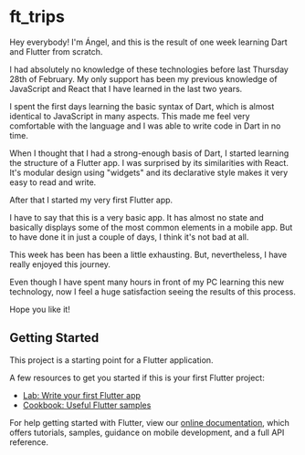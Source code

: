 # ft_trips

Hey everybody!
I'm Ángel, and this is the result of one week learning Dart and Flutter from scratch.

I had absolutely no knowledge of these technologies before last Thursday 28th of February. My only support has been my previous knowledge of JavaScript and React that I have learned in the last two years.

I spent the first days learning the basic syntax of Dart, which is almost identical to JavaScript in many aspects. This made me feel very comfortable with the language and I was able to write code in Dart in no time.

When I thought that I had a strong-enough basis of Dart, I started learning the structure of a Flutter app. I was surprised by its similarities with React. It's modular design using "widgets" and its declarative style makes it very easy to read and write.

After that I started my very first Flutter app.

I have to say that this is a very basic app. It has almost no state and basically displays some of the most common elements in a mobile app. But to have done it in just a couple of days, I think it's not bad at all.

This week has been has been a little exhausting. But, nevertheless, I have really enjoyed this journey.

Even though I have spent many hours in front of my PC learning this new technology, now I feel a huge satisfaction seeing the results of this process.

Hope you like it!

## Getting Started

This project is a starting point for a Flutter application. 

  

A few resources to get you started if this is your first Flutter project:

- [Lab: Write your first Flutter app](https://flutter.io/docs/get-started/codelab)
- [Cookbook: Useful Flutter samples](https://flutter.io/docs/cookbook)

For help getting started with Flutter, view our 
[online documentation](https://flutter.io/docs), which offers tutorials, 
samples, guidance on mobile development, and a full API reference.
